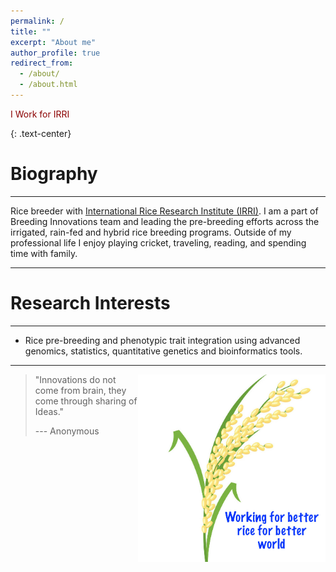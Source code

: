 ```yaml
---
permalink: /
title: ""
excerpt: "About me"
author_profile: true
redirect_from: 
  - /about/
  - /about.html
---
```



<p style='color:darkred'>I Work for IRRI</p>
{: .text-center}


Biography
======
------

Rice breeder with [International Rice Research Institute (IRRI)](https://www.irri.org/). I am a part of Breeding Innovations team and leading the pre-breeding efforts across the irrigated, rain-fed and hybrid rice breeding programs. Outside of my professional life I enjoy playing cricket, traveling, reading, and spending time with family.

------

Research Interests
======

------

* Rice pre-breeding and phenotypic trait integration using advanced genomics, statistics, quantitative genetics  and bioinformatics tools. 

------




<img align="right" src="images/rice.png" width="300" height="300" />






> "Innovations do not come from brain, they come through sharing of Ideas."
>
> --- Anonymous
